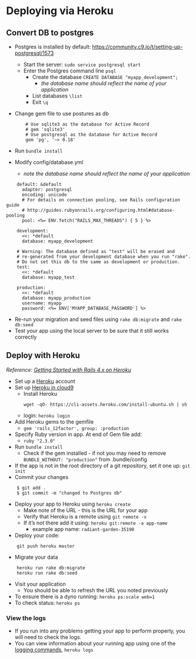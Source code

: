 # Deploying via Heroku

## Convert DB to postgres
- Postgres is installed by default: https://community.c9.io/t/setting-up-postgresql/1573
  - Start the server:  `sudo service postgresql start`
  - Enter the Postgres command line `psql`
    - Create the database  `CREATE DATABASE "myapp_development";`
      - *the database name should reflect the name of your application*
    - List databases `\list`
    - Exit `\q`

- Change gem file to use postures as db
  ```
      # Use sqlite3 as the database for Active Record
      # gem 'sqlite3'
      # Use postgresql as the database for Active Record
      gem 'pg', '~> 0.18'
  ```
- Run `bundle install`


- Modify config/database.yml
  - *note the database name should reflect the name of your application*

```
    default: &default
      adapter: postgresql
      encoding: unicode
      # For details on connection pooling, see Rails configuration guide
      # http://guides.rubyonrails.org/configuring.html#database-pooling
      pool: <%= ENV.fetch("RAILS_MAX_THREADS") { 5 } %>

    development:
      <<: *default
      database: myapp_development

    # Warning: The database defined as "test" will be erased and
    # re-generated from your development database when you run "rake".
    # Do not set this db to the same as development or production.
    test:
      <<: *default
      database: myapp_test

    production:
      <<: *default
      database: myapp_production
      username: myapp
      password: <%= ENV['MYAPP_DATABASE_PASSWORD'] %>
```

- Re-run your migration and seed files using `rake db:migrate` and `rake db:seed`
- Test your app using the local server to be sure that it still works correctly

## Deploy with Heroku

*Reference:* [*Getting Started with Rails 4.x on Heroku*](https://devcenter.heroku.com/articles/getting-started-with-rails4)


- Set up a [Heroku](https://www.heroku.com) account
- Set up [Heroku in cloud9](https://devcenter.heroku.com/articles/getting-started-with-rails4#local-workstation-setup)
  - Install Heroku
    ```
    wget -qO- https://cli-assets.heroku.com/install-ubuntu.sh | sh
    ```
  - login: `heroku login`
- Add Heroku gems to the gemfile
  - `gem 'rails_12factor', group: :production`
- Specify Ruby version in app.  At end of Gem file add:
  - `ruby "2.3.0"`
- Run `bundle install`
  - Check if the gem installed - if not you may need to remove  `BUNDLE_WITHOUT: "production"`  from .bundle/config
- If the app is not in the root directory of a git repository, set it one up: `git init`
- Commit your changes 
```
    $ git add .
    $ git commit -m "changed to Postgres db"
```
- Deploy your app to Heroku using ```heroku create```
  - Make note of the URL - this is the URL for your app
  - Verify that Heroku is a remote using `git remote -v`
  - If it’s not there add it using: `heroku git:remote -a app-name`
    -  example app name: `radiant-garden-35190`
- Deploy your code:

```
    git push heroku master
```

- Migrate your data
```
    heroku run rake db:migrate
    heroku run rake db:seed
```
- Visit your application
  - You should be able to refresh the URL you noted previously
- To ensure there is a dyno running:  `heroku ps:scale web=1`
- To check status:  `heroku ps`

### View the logs
- If you run into any problems getting your app to perform properly, you will need to check the logs.
- You can view information about your running app using one of the [logging commands](https://devcenter.heroku.com/articles/logging), `heroku logs`
